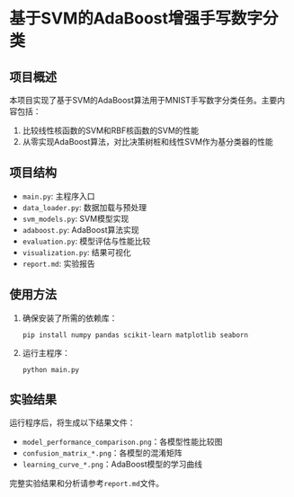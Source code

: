 # 基于SVM的AdaBoost增强手写数字分类

## 项目概述

本项目实现了基于SVM的AdaBoost算法用于MNIST手写数字分类任务。主要内容包括：

1. 比较线性核函数的SVM和RBF核函数的SVM的性能
2. 从零实现AdaBoost算法，对比决策树桩和线性SVM作为基分类器的性能

## 项目结构

- `main.py`: 主程序入口
- `data_loader.py`: 数据加载与预处理
- `svm_models.py`: SVM模型实现
- `adaboost.py`: AdaBoost算法实现
- `evaluation.py`: 模型评估与性能比较
- `visualization.py`: 结果可视化
- `report.md`: 实验报告

## 使用方法

1. 确保安装了所需的依赖库：
   ```
   pip install numpy pandas scikit-learn matplotlib seaborn
   ```

2. 运行主程序：
   ```
   python main.py
   ```

## 实验结果

运行程序后，将生成以下结果文件：

- `model_performance_comparison.png`：各模型性能比较图
- `confusion_matrix_*.png`：各模型的混淆矩阵
- `learning_curve_*.png`：AdaBoost模型的学习曲线

完整实验结果和分析请参考`report.md`文件。
